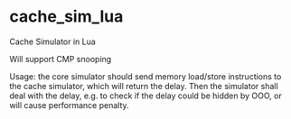 # cache_sim_lua
Cache Simulator in Lua

Will support CMP snooping

Usage: the core simulator should send memory load/store instructions
to the cache simulator, which will return the delay. Then the
simulator shall deal with the delay, e.g. to check if the delay could
be hidden by OOO, or will cause performance penalty.
